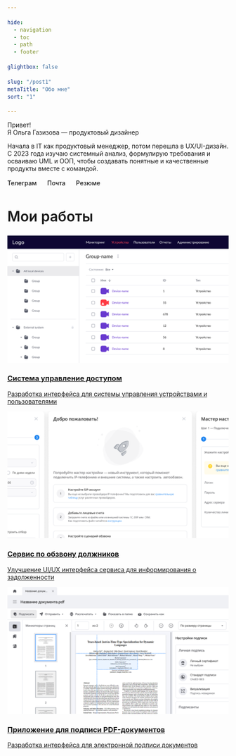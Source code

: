 ```yaml
---

hide:
  - navigation
  - toc
  - path
  - footer

glightbox: false

slug: "/post1"
metaTitle: "Обо мне"
sort: "1"

---
```


<!-- ===== Стили только для этой страницы ===== -->
<style>
 .md-typeset h1,
 .md-content__button {
   display: none;
 }

 /* Ссылки под приветствием */
 .hero-links {
   margin-top: 1rem;
   display: flex;
   gap: 1.5rem;
 }

 .hero-links a {
   color: var(--md-typeset-a-color); /* ✅ берём цвет темы */
   text-decoration: none;
   font-weight: 500;
   display: flex;
   align-items: center;
   gap: 0.5rem; /* расстояние между иконкой и текстом */
 }

 .hero-links a:hover {
   text-decoration: underline;
 }

 /* Заголовок перед карточками */
 .section-title {
   font-size: 2rem;
   font-weight: 600;
   margin: 3rem 0 1.5rem 0;
 }
</style>

<!-- ===== Блок "Приветствие" ===== -->
<div class="hero-block">

  <div class="hero-text">
    <span class="hero-title">
      Привет!<br>
      Я Ольга Газизова — продуктовый дизайнер
    </span>

  <p class="hero-subtext">
    Начала в IT как продуктовый менеджер, потом перешла в UX/UI-дизайн.  
      <br>С 2023 года изучаю системный анализ, формулирую требования и осваиваю UML и ООП, чтобы создавать понятные и качественные продукты вместе с командой.
  </p>

  <!-- ✅ Ссылки с иконками -->
  <div class="hero-links">
    <a href="https://t.me/OlgaGazizova" target="_blank">
        Телеграм
    </a>

  <a href="mailto:ongazizova@gmail.com">
        Почта
    </a>

  <a href="./images/Газизова Ольга Николаевна.pdf">
        Резюме
    </a>

  </div>
  </div>

  <!--<div class="hero-photo">
    ![Фото Ольги](assets/photo.png)
  </div>-->

</div>

<!-- ✅ Заголовок перед карточками -->
<h2 class="section-title">Мои работы</h2>

<div class="cards-block">
  <a href="01-case" class="card">
    <img src="images/index-card-01.png" alt="Карточка 1">
    <div class="card-content">
      <h3>Система управление доступом</h3>
      <p>Разработка интерфейса для системы управления устройствами и пользователями</p>
    </div>
  </a>

  <a href="02-case" class="card">
    <img src="images/index-card-02.png" alt="Карточка 2">
    <div class="card-content">
      <h3>Сервис по обзвону должников</h3>
      <p>Улучшение UI/UX интерфейса сервиса для информирования о задолженности</p>
    </div>
  </a>

  <a href="03-case" class="card">
    <img src="images/index-card-03.png" alt="Карточка 3">
    <div class="card-content">
      <h3>Приложение для подписи PDF-документов</h3>
      <p>Разработка интерфейса для электронной подписи документов</p>
    </div>
  </a>
</div>
